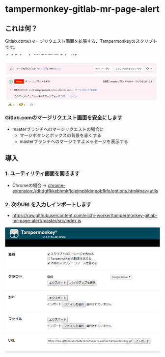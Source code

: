 # tampermonkey-gitlab-mr-page-alert

## これは何？

Gitlab.comのマージリクエスト画面を拡張する、Tampermonkeyのスクリプトです。

![](/documents/images/image.png)

### Gitlab.comのマージリクエスト画面を安全にします

- masterブランチへのマージリクエストの場合に
    - マージボタンとボックスの背景を赤くする
    - masterブランチへのマージですよメッセージを表示する

## 導入

### 1. ユーティリティ画面を開きます

- Chromeの場合 → [chrome-extension://dhdgffkkebhmkfjojejmpbldmpobfkfo/options.html#nav=utils](chrome-extension://dhdgffkkebhmkfjojejmpbldmpobfkfo/options.html#nav=utils)

### 2. 次のURLを入力しインポートします

- https://raw.githubusercontent.com/eiichi-worker/tampermonkey-gitlab-mr-page-alert/master/src/index.js

![](/documents/images/import.png)

